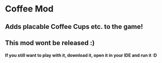 # Coffee Mod

## Adds placable Coffee Cups etc. to the game!

## This mod wont be released :)

#### If you still want to play with it, download it, open it in your IDE and run it :D